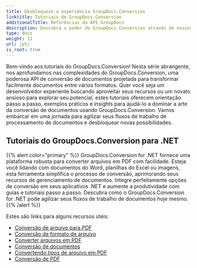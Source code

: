 ```yaml
---
title: Desbloqueie a experiência GroupDocs.Conversion
linktitle: Tutoriais de GroupDocs.Conversion
additionalTitle: Referências da API GroupDocs
description: Descubra o poder do GroupDocs.Conversion através de nossos tutoriais. Aprenda a converter facilmente documentos entre formatos para uma integração perfeita do fluxo de trabalho.
type: docs
weight: 11
url: /pt/
is_root: true
---
```


Bem-vindo aos tutoriais do GroupDocs.Conversion! Nesta série abrangente, nos aprofundamos nas complexidades do GroupDocs.Conversion, uma poderosa API de conversão de documentos projetada para transformar facilmente documentos entre vários formatos. Quer você seja um desenvolvedor experiente buscando aproveitar seus recursos ou um novato ansioso para explorar seu potencial, estes tutoriais oferecem orientação passo a passo, exemplos práticos e insights para ajudá-lo a dominar a arte da conversão de documentos usando GroupDocs.Conversion. Vamos embarcar em uma jornada para agilizar seus fluxos de trabalho de processamento de documentos e desbloquear novas possibilidades.

## Tutoriais do GroupDocs.Conversion para .NET
{{% alert color="primary" %}}
GroupDocs.Conversion for .NET fornece uma plataforma robusta para converter arquivos em PDF com facilidade. Esteja você lidando com documentos do Word, planilhas do Excel ou imagens, esta ferramenta simplifica o processo de conversão, aprimorando seus recursos de gerenciamento de documentos. Integre perfeitamente opções de conversão em seus aplicativos .NET e aumente a produtividade com guias e tutoriais passo a passo. Descubra como o GroupDocs.Conversion for .NET pode agilizar seus fluxos de trabalho de documentos hoje mesmo.
{{% /alert %}}

Estes são links para alguns recursos úteis:
 
- [Conversão de arquivo para PDF](./net/file-conversion-to-pdf/)
- [Conversão de formato de arquivo](./net/file-format-conversion-tutorials/)
- [Converter arquivos em PDF](./net/convert-files-to-pdf/)
- [Conversão de documentos](./net/document-conversion/)
- [Convertendo tipos de arquivo em PDF](./net/converting-file-types-to-pdf/)
- [Conversão de PDF](./net/pdf-conversion/)